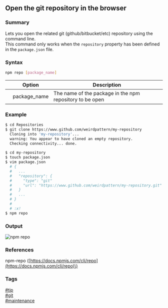 ## Open the git repository in the browser

### Summary
Lets you open the related git (github/bitbucket/etc) repository using the command line.  
This command only works when the `repository` property has been defined in the `package.json` file.

### Syntax
```bash
npm repo [package_name]
```

|       | Option       | Description                                              |
| :---: | ------------ | -------------------------------------------------------- |
|       | package_name | The name of the package in the npm repository to be open |
   
### Example
```bash
$ cd Repositories
$ git clone https://www.github.com/weirdpattern/my-repository
  Cloning into 'my-repository'...
  warning: You appear to have cloned an empty repository.
  Checking connectivity... done.
  
$ cd my-repository
$ touch package.json
$ vim package.json
  # {
  #   ...
  #   "repository": {
  #     "type": "git"
  #     "url": "https://www.github.com/weirdpattern/my-repository.git"
  #   }
  #   ...
  # }
  #
  # :x! 
$ npm repo
```

### Output
![npm repo](https://cloud.githubusercontent.com/assets/19519411/18207377/a3f71812-70f0-11e6-83a0-658eafa56212.png)

### References
npm-repo \([https://docs.npmjs.com/cli/repo](https://docs.npmjs.com/cli/repo)\)

### Tags
[#tip](../../tips.md)  
[#git](../git.md)  
[#maintenance](maintenance.md)